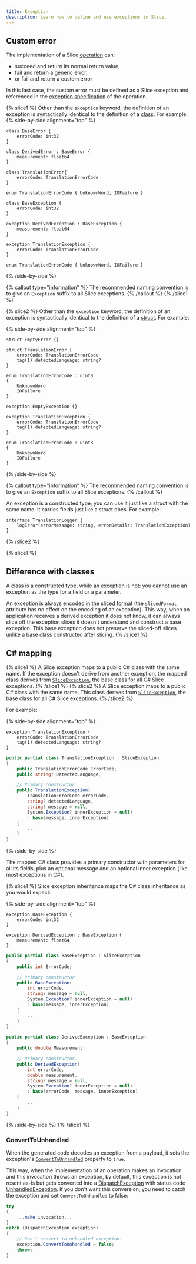 ```yaml
---
title: Exception
description: Learn how to define and use exceptions in Slice.
---
```


## Custom error

The implementation of a Slice [operation](operation) can:
- succeed and return its normal return value,
- fail and return a generic error,
- or fail and return a custom error

In this last case, the custom error must be defined as a Slice exception and referenced in the
[exception specification][exception-specification] of the operation.

{% slice1 %}
Other than the `exception` keyword, the definition of an exception is syntactically identical to the definition of
a [class](class-types). For example:
{% side-by-side alignment="top" %}
```slice
class BaseError {
    errorCode: int32
}

class DerivedError : BaseError {
    measurement: float64
}

class TranslationError{
    errorCode: TranslationErrorCode
}

enum TranslationErrorCode { UnknownWord, IOFailure }
```

```slice
class BaseException {
    errorCode: int32
}

exception DerivedException : BaseException {
    measurement: float64
}

exception TranslationException {
    errorCode: TranslationErrorCode
}

enum TranslationErrorCode { UnknownWord, IOFailure }
```
{% /side-by-side %}

{% callout type="information" %}
The recommended naming convention is to give an `Exception` suffix to all Slice exceptions.
{% /callout %}
{% /slice1 %}

{% slice2 %}
Other than the `exception` keyword, the definition of an exception is syntactically identical to the definition of a
[struct](struct-types). For example:

{% side-by-side alignment="top" %}
```slice
struct EmptyError {}

struct TranslationError {
    errorCode: TranslationErrorCode
    tag(1) detectedLanguage: string?
}

enum TranslationErrorCode : uint8
{
    UnknownWord
    IOFailure
}
```

```slice
exception EmptyException {}

exception TranslationException {
    errorCode: TranslationErrorCode
    tag(1) detectedLanguage: string?
}

enum TranslationErrorCode : uint8
{
    UnknownWord
    IOFailure
}
```
{% /side-by-side %}

{% callout type="information" %}
The recommended naming convention is to give an `Exception` suffix to all Slice exceptions.
{% /callout %}

An exception is a constructed type; you can use it just like a struct with the same name. It carries fields just like
a struct does. For example:

```slice
interface TranslationLogger {
    logError(errorMessage: string, errorDetails: TranslationException)
}
```
{% /slice2 %}

{% slice1 %}
## Difference with classes

A class is a constructed type, while an exception is not: you cannot use an exception as the type for a field or a
parameter.

An exception is always encoded in the [sliced format][sliced-format] (the `slicedFormat` attribute has no effect on
the encoding of an exception). This way, when an application receives a derived exception it does not know, it can
always slice off the exception slices it doesn't understand and construct a base exception. This base exception does not
preserve the sliced-off slices unlike a base class constructed after slicing.
{% /slice1 %}

## C# mapping

{% slice1 %}
A Slice exception maps to a public C# class with the same name. If the exception doesn't derive from another exception,
the mapped class derives from [`SliceException`][slice-exception], the base class for all C# Slice exceptions.
{% /slice1 %}
{% slice2 %}
A Slice exception maps to a public C# class with the same name. This class derives from
[`SliceException`][slice-exception], the base class for all C# Slice exceptions.
{% /slice2 %}

For example:

{% side-by-side alignment="top" %}
```slice
exception TranslationException {
    errorCode: TranslationErrorCode
    tag(1) detectedLanguage: string?
}
```

```csharp
public partial class TranslationException : SliceException
{
    public TranslationErrorCode ErrorCode;
    public string? DetectedLanguage;

    // Primary constructor
    public TranslationException(
        TranslationErrorCode errorCode,
        string? detectedLanguage,
        string? message = null,
        System.Exception? innerException = null)
        : base(message, innerException)
    {
        ...
    }
}
```
{% /side-by-side %}

The mapped C# class provides a primary constructor with parameters for all its fields, plus an optional message and an
optional inner exception (like most exceptions in C#).

{% slice1 %}
Slice exception inheritance maps the C# class inheritance as you would expect:

{% side-by-side alignment="top" %}
```slice
exception BaseException {
    errorCode: int32
}

exception DerivedException : BaseException {
    measurement: float64
}
```

```csharp
public partial class BaseException : SliceException
{
    public int ErrorCode;

    // Primary constructor
    public BaseException(
        int errorCode,
        string? message = null,
        System.Exception? innerException = null)
        : base(message, innerException)
    {
        ...
    }
}

public partial class DerivedException : BaseException
{
    public double Measurement;

    // Primary constructor.
    public DerivedException(
        int errorCode,
        double measurement,
        string? message = null,
        System.Exception? innerException = null)
        : base(errorCode, message, innerException)
    {
        ...
    }
}
```
{% /side-by-side %}
{% /slice1 %}

### ConvertToUnhandled

When the generated code decodes an exception from a payload, it sets the exception's
[`ConvertToUnhandled`][convert-to-unhandled] property to `true`.

This way, when the implementation of an operation makes an invocation and this invocation throws an exception, by
default, this exception is not resent as-is but gets converted into a [DispatchException][dispatch-exception] with
status code [UnhandledException][unhandled-exception]. If you don't want this conversion, you need to catch the
exception and set `ConvertToUnhandled` to false:

```csharp
try
{
    ...make invocation...
}
catch (DispatchException exception)
{
    // Don't convert to unhandled exception.
    exception.ConvertToUnhandled = false;
    throw;
}
```

[convert-to-unhandled]: csharp:IceRpc.DispatchException#IceRpc_DispatchException_ConvertToUnhandled
[dispatch-exception]: csharp:IceRpc.DispatchException
[exception-specification]: operation#exception-specification
[slice-exception]: csharp:IceRpc.Slice.SliceException
[sliced-format]: class-types#slicing
[unhandled-exception]: csharp:IceRpc.StatusCodeIceRpc_StatusCode_UnhandledException
